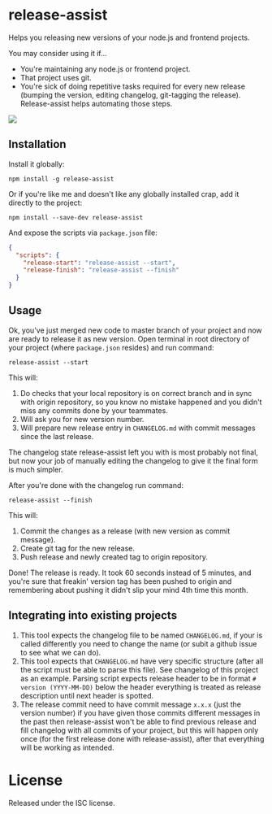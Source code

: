 # release-assist

Helps you releasing new versions of your node.js and frontend projects.

You may consider using it if...
- You're maintaining any node.js or frontend project.
- That project uses git.
- You're sick of doing repetitive tasks required for every new release (bumping the version, editing changelog, git-tagging the release). Release-assist helps automating those steps.

![](http://szwacz.com/cd/release-assist.gif)

## Installation

Install it globally:
```
npm install -g release-assist
```

Or if you're like me and doesn't like any globally installed crap, add it directly to the project:
```
npm install --save-dev release-assist
```
And expose the scripts via `package.json` file:
```json
{
  "scripts": {
    "release-start": "release-assist --start",
    "release-finish": "release-assist --finish"
  }
}
```

## Usage

Ok, you've just merged new code to master branch of your project and now are ready to release it as new version. Open terminal in root directory of your project (where `package.json` resides) and run command:

```
release-assist --start
```

This will:

1. Do checks that your local repository is on correct branch and in sync with origin repository, so you know no mistake happened and you didn't miss any commits done by your teammates.
2. Will ask you for new version number.
3. Will prepare new release entry in `CHANGELOG.md` with commit messages since the last release.

The changelog state release-assist left you with is most probably not final, but now your job of manually editing the changelog to give it the final form is much simpler.

After you're done with the changelog run command:

```
release-assist --finish
```
This will:

1. Commit the changes as a release (with new version as commit message).
2. Create git tag for the new release.
3. Push release and newly created tag to origin repository.

Done! The release is ready. It took 60 seconds instead of 5 minutes, and you're sure that freakin' version tag has been pushed to origin and remembering about pushing it didn't slip your mind 4th time this month.

## Integrating into existing projects

1. This tool expects the changelog file to be named `CHANGELOG.md`, if your is called differently you need to change the name (or subit a github issue to see what we can do).
2. This tool expects that `CHANGELOG.md` have very specific structure (after all the script must be able to parse this file). See changelog of this project as an example. Parsing script expects release header to be in format `# version (YYYY-MM-DD)` below the header everything is treated as release description until next header is spotted.
3. The release commit need to have commit message `x.x.x` (just the version number) if you have given those commits different messages in the past then release-assist won't be able to find previous release and fill changelog with all commits of your project, but this will happen only once (for the first release done with release-assist), after that everything will be working as intended.

# License

Released under the ISC license.
